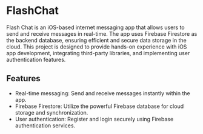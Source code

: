 # FlashChat
Flash Chat is an iOS-based internet messaging app that allows users to send and receive messages in real-time. The app uses Firebase Firestore as the backend database, ensuring efficient and secure data storage in the cloud. This project is designed to provide hands-on experience with iOS app development, integrating third-party libraries, and implementing user authentication features.

## Features
- Real-time messaging: Send and receive messages instantly within the app.
- Firebase Firestore: Utilize the powerful Firebase database for cloud storage and synchronization.
- User authentication: Register and login securely using Firebase authentication services.
